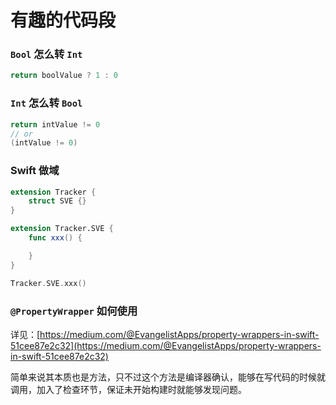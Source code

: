 # 有趣的代码段

### `Bool` 怎么转 `Int`
```swift
return boolValue ? 1 : 0
```

### `Int` 怎么转 `Bool`
```swift
return intValue != 0
// or
(intValue != 0)
```

### Swift 做域
```swift
extension Tracker {
    struct SVE {}
}

extension Tracker.SVE {
    func xxx() {

    }
}

Tracker.SVE.xxx()
```

### `@PropertyWrapper` 如何使用

详见：[https://medium.com/@EvangelistApps/property-wrappers-in-swift-51cee87e2c32](https://medium.com/@EvangelistApps/property-wrappers-in-swift-51cee87e2c32)

简单来说其本质也是方法，只不过这个方法是编译器确认，能够在写代码的时候就调用，加入了检查环节，保证未开始构建时就能够发现问题。